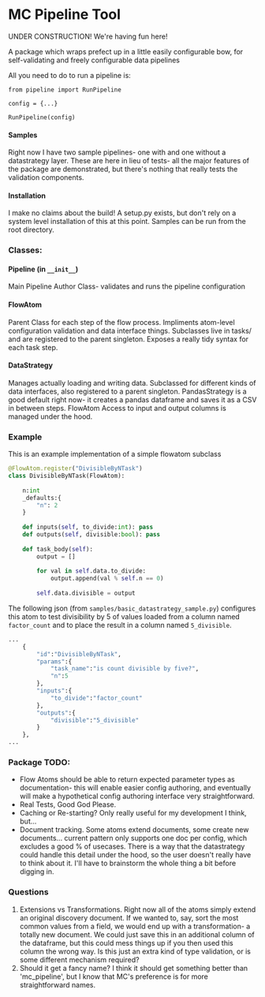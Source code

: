 # MC Pipeline Tool 

UNDER CONSTRUCTION! 
We're having fun here!

A package which wraps prefect up in a little easily configurable bow, for self-validating and freely configurable data pipelines

All you need to do to run a pipeline is:

```
from pipeline import RunPipeline

config = {...}

RunPipeline(config)
```

#### Samples
Right now I have two sample pipelines- one with and one without a datastrategy layer. These are here in lieu of tests- all the major features of the package are demonstrated, but there's nothing that really tests the validation components. 

#### Installation
I make no claims about the build! A setup.py exists, but don't rely on a system level installation of this at this point. Samples can be run from the root directory. 



### Classes:

#### Pipeline (in `__init__`)
Main Pipeline Author Class- validates and runs the pipeline configuration

#### FlowAtom
Parent Class for each step of the flow process. Impliments atom-level configuration validation and data interface things. 
Subclasses live in tasks/ and are registered to the parent singleton. Exposes a really tidy syntax for each task step. 

#### DataStrategy
Manages actually loading and writing data. 
Subclassed for different kinds of data interfaces, also registered to a parent singleton.
PandasStrategy is a good default right now- it creates a pandas dataframe and saves it as a CSV in between steps. FlowAtom Access to input and output columns is managed under the hood. 
 
 
### Example

This is an example implementation of a simple flowatom subclass
```python
@FlowAtom.register("DivisibleByNTask")
class DivisibleByNTask(FlowAtom):
    
    n:int
    _defaults:{
        "n": 2
    }
            
    def inputs(self, to_divide:int): pass
    def outputs(self, divisible:bool): pass
    
    def task_body(self):
        output = []
        
        for val in self.data.to_divide:
            output.append(val % self.n == 0)
        
        self.data.divisible = output
```

The following json (from `samples/basic_datastrategy_sample.py`) configures this atom to test divisibility by 5 of values loaded from a column named `factor_count` and to place the result in a column named `5_divisible`. 
```python
...
    {
        "id":"DivisibleByNTask",
        "params":{
            "task_name":"is count divisible by five?",
            "n":5
        }, 
        "inputs":{
            "to_divide":"factor_count"
        },
        "outputs":{
            "divisible":"5_divisible"
        }
    },
...
```


### Package TODO:
- Flow Atoms should be able to return expected parameter types as documentation- this will enable easier config authoring, and eventually will make a hypothetical config authoring interface very straightforward. 
- Real Tests, Good God Please.
- Caching or Re-starting? Only really useful for my development I think, but...
- Document tracking. Some atoms extend documents, some create new documents... current pattern only supports one doc per config, which excludes a good % of usecases. There is a way that the datastrategy could handle this detail under the hood, so the user doesn't really have to think about it. I'll have to brainstorm the whole thing a bit before digging in. 



### Questions
1. Extensions vs Transformations. Right now all of the atoms simply extend an original discovery document. If we wanted to, say, sort the most common values from a field, we would end up with a transformation- a totally new document. We could just save this in an additional column of the dataframe, but this could mess things up if you then used this column the wrong way. Is this just an extra kind of type validation, or is some different mechanism required?
3. Should it get a fancy name? I think it should get something better than 'mc_pipeline', but I know that MC's preference is for more straightforward names. 
